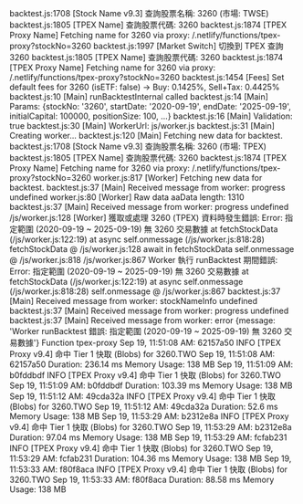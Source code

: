 backtest.js:1708 [Stock Name v9.3] 查詢股票名稱: 3260 (市場: TWSE)
backtest.js:1805 [TPEX Name] 查詢股票代碼: 3260
backtest.js:1874 [TPEX Proxy Name] Fetching name for 3260 via proxy: /.netlify/functions/tpex-proxy?stockNo=3260
backtest.js:1997 [Market Switch] 切換到 TPEX 查詢 3260
backtest.js:1805 [TPEX Name] 查詢股票代碼: 3260
backtest.js:1874 [TPEX Proxy Name] Fetching name for 3260 via proxy: /.netlify/functions/tpex-proxy?stockNo=3260
backtest.js:1454 [Fees] Set default fees for 3260 (isETF: false) -> Buy: 0.1425%, Sell+Tax: 0.4425%
backtest.js:10 [Main] runBacktestInternal called
backtest.js:14 [Main] Params: {stockNo: '3260', startDate: '2020-09-19', endDate: '2025-09-19', initialCapital: 100000, positionSize: 100, …}
backtest.js:16 [Main] Validation: true
backtest.js:30 [Main] WorkerUrl: js/worker.js
backtest.js:31 [Main] Creating worker...
backtest.js:120 [Main] Fetching new data for backtest.
backtest.js:1708 [Stock Name v9.3] 查詢股票名稱: 3260 (市場: TPEX)
backtest.js:1805 [TPEX Name] 查詢股票代碼: 3260
backtest.js:1874 [TPEX Proxy Name] Fetching name for 3260 via proxy: /.netlify/functions/tpex-proxy?stockNo=3260
worker.js:817 [Worker] Fetching new data for backtest.
backtest.js:37 [Main] Received message from worker: progress undefined
worker.js:80 [Worker] Raw data aaData length: 1310
backtest.js:37 [Main] Received message from worker: progress undefined
/js/worker.js:128 [Worker] 獲取或處理 3260 (TPEX) 資料時發生錯誤: Error: 指定範圍 (2020-09-19 ~ 2025-09-19) 無 3260 交易數據
    at fetchStockData (/js/worker.js:122:19)
    at async self.onmessage (/js/worker.js:818:28)
fetchStockData @ /js/worker.js:128
await in fetchStockData
self.onmessage @ /js/worker.js:818
/js/worker.js:867 Worker 執行 runBacktest 期間錯誤: Error: 指定範圍 (2020-09-19 ~ 2025-09-19) 無 3260 交易數據
    at fetchStockData (/js/worker.js:122:19)
    at async self.onmessage (/js/worker.js:818:28)
self.onmessage @ /js/worker.js:867
backtest.js:37 [Main] Received message from worker: stockNameInfo undefined
backtest.js:37 [Main] Received message from worker: progress undefined
backtest.js:37 [Main] Received message from worker: error {message: 'Worker runBacktest 錯誤: 指定範圍 (2020-09-19 ~ 2025-09-19) 無 3260 交易數據'}
Function tpex-proxy
Sep 19, 11:51:08 AM: 62157a50 INFO   [TPEX Proxy v9.4] 命中 Tier 1 快取 (Blobs) for 3260.TWO
Sep 19, 11:51:08 AM: 62157a50 Duration: 236.14 ms	Memory Usage: 138 MB
Sep 19, 11:51:09 AM: b0fddbdf INFO   [TPEX Proxy v9.4] 命中 Tier 1 快取 (Blobs) for 3260.TWO
Sep 19, 11:51:09 AM: b0fddbdf Duration: 103.39 ms	Memory Usage: 138 MB
Sep 19, 11:51:12 AM: 49cda32a INFO   [TPEX Proxy v9.4] 命中 Tier 1 快取 (Blobs) for 3260.TWO
Sep 19, 11:51:12 AM: 49cda32a Duration: 52.6 ms	Memory Usage: 138 MB
Sep 19, 11:53:29 AM: b2312e8a INFO   [TPEX Proxy v9.4] 命中 Tier 1 快取 (Blobs) for 3260.TWO
Sep 19, 11:53:29 AM: b2312e8a Duration: 97.04 ms	Memory Usage: 138 MB
Sep 19, 11:53:29 AM: fcfab231 INFO   [TPEX Proxy v9.4] 命中 Tier 1 快取 (Blobs) for 3260.TWO
Sep 19, 11:53:29 AM: fcfab231 Duration: 104.36 ms	Memory Usage: 138 MB
Sep 19, 11:53:33 AM: f80f8aca INFO   [TPEX Proxy v9.4] 命中 Tier 1 快取 (Blobs) for 3260.TWO
Sep 19, 11:53:33 AM: f80f8aca Duration: 88.58 ms	Memory Usage: 138 MB